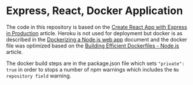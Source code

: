 # Express, React, Docker Application

The code in this repository is based on the
[Create React App with Express in Production](https://daveceddia.com/create-react-app-express-production/)
article.
Heroku is not used for deployment but docker is as described in the
[Dockerizing a Node.js web app](https://nodejs.org/en/docs/guides/nodejs-docker-webapp/)
document and the docker file was optimized based on the
[Building Efficient Dockerfiles - Node.js](http://bitjudo.com/blog/2014/03/13/building-efficient-dockerfiles-node-dot-js/)
article.

The docker build steps are in the package.json file
which sets `"private": true` in order to stops a number of npm warnings which includes the `No repository field` warning.
